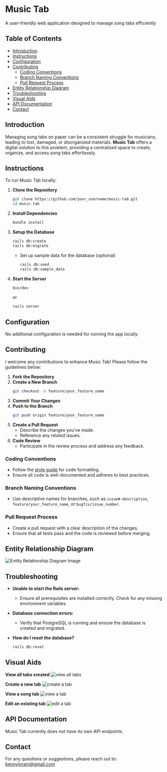 # Music Tab
A user-friendly web application designed to manage song tabs efficiently

## Table of Contents
- [Introduction](#introduction)
- [Instructions](#instructions)
- [Configuration](#configuration)
- [Contributing](#contributing)
    - [Coding Conventions](#coding-conventions)
    - [Branch Naming Conventions](#branch-naming-conventions)
    - [Pull Request Process](#pull-request-process)
- [Entity Relationship Diagram](#entity-relationship-diagram)
- [Troubleshooting](#troubleshooting)
- [Visual Aids](#visual-aids)
- [API Documentation](#api-documentation)
- [Contact](#contact)

## Introduction
Managing song tabs on paper can be a consistent struggle for musicians, leading to lost, damaged, or disorganized materials. **Music Tab** offers a digital solution to this problem, providing a centralized space to create, organize, and access song tabs effortlessly.

## Instructions
To run Music Tab locally:
1. **Clone the Repository**
    ```bash
    git clone https://github.com/your_username/music-tab.git
    cd music-tab
    ```
2. **Install Dependencies**
    ```bash
    bundle install
    ```
3. **Setup the Database**
    ```bash
    rails db:create
    rails db:migrate
    ```
   - Set up sample data for the database (optional)
        ```bash
        rails db:seed
        rails db:sample_data
        ```
4. **Start the Server**
    ```bash
    bin/dev
    ```
   or
    ```bash
    rails server
    ```

## Configuration
No additional configuration is needed for running the app locally.

## Contributing
I welcome any contributions to enhance Music Tab! Please follow the guidelines below:
1. **Fork the Repository**
2. **Create a New Branch** 
    ```bash
    git checkout -b feature/your_feature_name
    ```
3. **Commit Your Changes**
4. **Push to the Branch**
    ```bash
    git push origin feature/your_feature_name
    ```
5. **Create a Pull Request**
    - Describe the changes you've made.
    - Reference any related issues.
6. **Code Review**
    - Participate in the review process and address any feedback.

### Coding Conventions
- Follow the [style guide](https://rubystyle.guide/) for code formatting.
- Ensure all code is well-documented and adheres to best practices.

### Branch Naming Conventions
- Use descriptive names for branches, such as `issue#-description`, `feature/your_feature_name`, or `bugfix/issue_number`.

### Pull Request Process
- Create a pull request with a clear description of the changes.
- Ensure that all tests pass and the code is reviewed before merging.

## Entity Relationship Diagram
<img src="app/assets/images/ERD.png" alt="Entity Relationship Diagram Image"/>

## Troubleshooting
- **Unable to start the Rails server:** 

  - Ensure all prerequisites are installed correctly. Check for any missing environment variables.

- **Database connection errors:** 

  - Verify that PostgreSQL is running and ensure the database is created and migrated.

- **How do I reset the database?**
    ```bash
    rails db:reset
    ```

## Visual Aids
**View all tabs created**
<img src="app/assets/images/viewTabs.gif" alt="view all tabs"/>

**Create a new tab**
<img src="app/assets/images/createTab.gif" alt="create a tab"/>

**View a song tab**
<img src="app/assets/images/viewTab.gif" alt="view a tab"/>

**Edit an existing tab**
<img src="app/assets/images/editTab.gif" alt="edit a tab"/>

## API Documentation
Music Tab currently does not have its own API endpoints.

## Contact
For any questions or suggestions, please reach out to: bennyjoram@gmail.com
